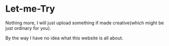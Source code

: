 # Let-me-Try

Nothing more, I will just upload something if made creative(which might be just ordinary for you).


By the way I have no idea what this website is all about.
